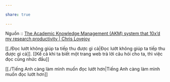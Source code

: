 ---  
share: true  
---  
Nguồn :: [The Academic Knowledge Management (AKM) system that 10x’d my research productivity | Chris Lovejoy](https://www.chrislovejoy.me/akm)  
  
[[./Đọc lướt không giúp ta tiếp thu được gì cả|Đọc lướt không giúp ta tiếp thu được gì cả]]. [[Kể cả khi ta biết một trang web trả lời câu hỏi cho ta, thì việc đọc cũng nhức đầu]]  
[[./Tiếng Anh càng làm mình muốn đọc lướt hơn|Tiếng Anh càng làm mình muốn đọc lướt hơn]]  
